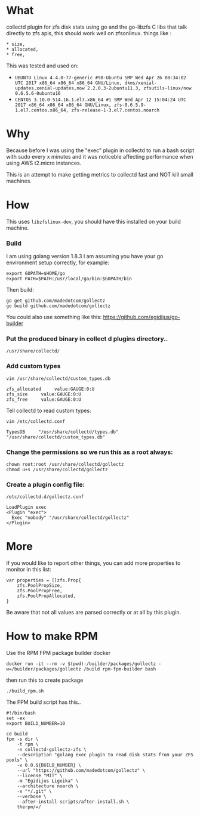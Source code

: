 # What
collectd plugin for zfs disk stats using go and the go-libzfs C libs that talk directly to zfs apis, this should work well on zfsonlinux.
things like :
```
* size,
* allocated,
* free,
```

This was tested and used on:
* `UBUNTU Linux 4.4.0-77-generic #98-Ubuntu SMP Wed Apr 26 08:34:02 UTC 2017 x86_64 x86_64 x86_64 GNU/Linux, dkms/xenial-updates,xenial-updates,now 2.2.0.3-2ubuntu11.3, zfsutils-linux/now 0.6.5.6-0ubuntu16`
* `CENTOS 3.10.0-514.16.1.el7.x86_64 #1 SMP Wed Apr 12 15:04:24 UTC 2017 x86_64 x86_64 x86_64 GNU/Linux, zfs-0.6.5.9-1.el7.centos.x86_64, zfs-release-1-3.el7.centos.noarch`

 

# Why
Because before I was using the "exec" plugin in collectd to run a bash script with sudo every x minutes and it was noticeble affecting performance when using AWS t2.micro instances.

This is an attempt to make getting metrics to collectd fast and NOT kill small machines.

# How

This uses `libzfslinux-dev`, you should have this installed on your build machine.

### Build
I am using golang version 1.8.3
I am assuming you have your go environment setup correctly, for example:
```
export GOPATH=$HOME/go
export PATH=$PATH:/usr/local/go/bin:$GOPATH/bin
```

Then build:
```
go get github.com/madedotcom/gollectz
go build github.com/madedotcom/gollectz
```

You could also use something like this:
https://github.com/egidijus/go-builder

### Put the produced binary in collect d plugins directory..
```
/usr/share/collectd/
```

### Add custom types

```
vim /usr/share/collectd/custom_types.db
```

```
zfs_allocated     value:GAUGE:0:U
zfs_size     value:GAUGE:0:U
zfs_free     value:GAUGE:0:U
```

Tell collectd to read custom types:
```
vim /etc/collectd.conf
```
```
TypesDB     "/usr/share/collectd/types.db" "/usr/share/collectd/custom_types.db"

```



### Change the permissions so we run this as a root always:

```
chown root:root /usr/share/collectd/gollectz
chmod u+s /usr/share/collectd/gollectz
```

### Create a plugin config file:
```
/etc/collectd.d/gollectz.conf
```

```
LoadPlugin exec
<Plugin "exec">
  Exec "nobody" "/usr/share/collectd/gollectz"
</Plugin>
``` 

# More

If you would like to report other things, you can add more properties to monitor in this list:
```
var properties = []zfs.Prop{
    zfs.PoolPropSize,
    zfs.PoolPropFree,
    zfs.PoolPropAllocated,
}

```
Be aware that not all values are parsed correctly or at all by this plugin.


# How to make RPM
Use the RPM FPM package builder docker

```
docker run -it --rm -v $(pwd):/builder/packages/gollectz -w=/builder/packages/gollectz /build rpm-fpm-builder bash
```

then run this to create package
```
./build_rpm.sh
```

The FPM build script has this..

```
#!/bin/bash
set -ex
export BUILD_NUMBER=10

cd build
fpm -s dir \
    -t rpm \
    -n collectd-gollectz-zfs \
    --description "golang exec plugin to read disk stats from your ZFS pools" \
    -v 0.0.${BUILD_NUMBER} \
    --url "https://github.com/madedotcom/gollectz" \
    --license "MIT" \
    -m "Egidijus Ligeika" \
    --architecture noarch \
    -x "*/.git" \
    --verbose \
    --after-install scripts/after-install.sh \
    therpm/=/

```
